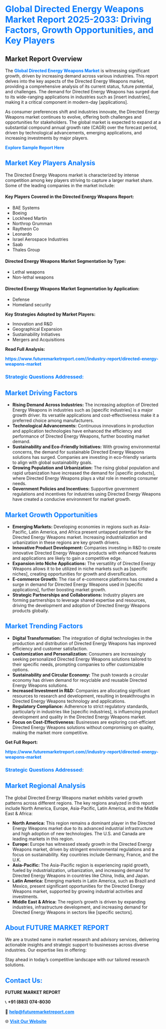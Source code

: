 <h1 style="color: #007BFF;">Global Directed Energy Weapons Market Report 2025-2033: Driving Factors, Growth Opportunities, and Key Players</h1>

<section id="overview">
<h2>Market Report Overview</h2>
<p>The <a href="https://www.futuremarketreport.com//industry-report/directed-energy-weapons-market" style="color: #007BFF; text-decoration: none;"><strong>Global Directed Energy Weapons Market</strong></a> is witnessing significant growth, driven by increasing demand across various industries. This report delves into the key aspects of the Directed Energy Weapons market, providing a comprehensive analysis of its current status, future potential, and challenges. The demand for Directed Energy Weapons has surged due to its wide-ranging applications in industries such as [insert industries], making it a critical component in modern-day [applications].</p>
<p>As consumer preferences shift and industries innovate, the Directed Energy Weapons market continues to evolve, offering both challenges and opportunities for stakeholders. The global market is expected to expand at a substantial compound annual growth rate (CAGR) over the forecast period, driven by technological advancements, emerging applications, and increasing investments by major players.</p>
</section>

<section id="overview">
<p><a href="https://www.futuremarketreport.com//request-sample/reportId=56779" style="color: #007BFF; text-decoration: none;"><strong>Explore Sample Report Here</strong></a></p>
</section>

<section id="key-players">
<h2 style="color: #007BFF;">Market Key Players Analysis</h2>
<p>The Directed Energy Weapons market is characterized by intense competition among key players striving to capture a larger market share. Some of the leading companies in the market include:</p>
<h4>Key Players Covered in the Directed Energy Weapons Report:</h4>
<ul><li>BAE Systems</li><li>Boeing</li><li>Lockheed Martin</li><li>Northrop Grumman</li><li>Raytheon Co</li><li>Leonardo</li><li>Israel Aerospace Industries</li><li>Saab</li><li>Thales Group</li></ul>
<h4>Directed Energy Weapons Market Segmentation by Type:</h4>
<ul><li>Lethal weapons</li><li>Non-lethal weapons</li></ul>

<h4>Directed Energy Weapons Market Segmentation by Application:</h4>
<ul><li>Defense</li><li>Homeland security</li></ul>
<p><strong>Key Strategies Adopted by Market Players:</strong></p>
<ul>
<li>Innovation and R&D</li>
<li>Geographical Expansion</li>
<li>Sustainability Initiatives</li>
<li>Mergers and Acquisitions</li>
</ul>
</section>

<section>
<p><strong>Read Full Analysis: </strong></p><a href="https://www.futuremarketreport.com//industry-report/directed-energy-weapons-market" style="color: #007BFF; text-decoration: none;"><strong>https://www.futuremarketreport.com//industry-report/directed-energy-weapons-market</strong></a>
<h3 style="color: #007BFF;">Strategic Questions Addressed:</h3>
</section>

<section id="driving-factors">
<h2 style="color: #007BFF;">Market Driving Factors</h2>
<ul>
<li><strong>Rising Demand Across Industries:</strong> The increasing adoption of Directed Energy Weapons in industries such as [specific industries] is a major growth driver. Its versatile applications and cost-effectiveness make it a preferred choice among manufacturers.</li>
<li><strong>Technological Advancements:</strong> Continuous innovations in production and application technologies have enhanced the efficiency and performance of Directed Energy Weapons, further boosting market demand.</li>
<li><strong>Sustainability and Eco-Friendly Initiatives:</strong> With growing environmental concerns, the demand for sustainable Directed Energy Weapons solutions has surged. Companies are investing in eco-friendly variants to align with global sustainability goals.</li>
<li><strong>Growing Population and Urbanization:</strong> The rising global population and rapid urbanization have increased the demand for [specific products], where Directed Energy Weapons plays a vital role in meeting consumer needs.</li>
<li><strong>Government Policies and Incentives:</strong> Supportive government regulations and incentives for industries using Directed Energy Weapons have created a conducive environment for market growth.</li>
</ul>
</section>

<section id="growth-opportunities">
<h2 style="color: #007BFF;">Market Growth Opportunities</h2>
<ul>
<li><strong>Emerging Markets:</strong> Developing economies in regions such as Asia-Pacific, Latin America, and Africa present untapped potential for the Directed Energy Weapons market. Increasing industrialization and urbanization in these regions are key growth drivers.</li>
<li><strong>Innovative Product Development:</strong> Companies investing in R&D to create innovative Directed Energy Weapons products with enhanced features and applications are likely to gain a competitive edge.</li>
<li><strong>Expansion into Niche Applications:</strong> The versatility of Directed Energy Weapons allows it to be utilized in niche markets such as [specific niches], creating opportunities for growth and diversification.</li>
<li><strong>E-commerce Growth:</strong> The rise of e-commerce platforms has created a surge in demand for Directed Energy Weapons used in [specific applications], further boosting market growth.</li>
<li><strong>Strategic Partnerships and Collaborations:</strong> Industry players are forming partnerships to leverage shared expertise and resources, driving the development and adoption of Directed Energy Weapons products globally.</li>
</ul>
</section>

<section id="trending-factors">
<h2 style="color: #007BFF;">Market Trending Factors</h2>
<ul>
<li><strong>Digital Transformation:</strong> The integration of digital technologies in the production and distribution of Directed Energy Weapons has improved efficiency and customer satisfaction.</li>
<li><strong>Customization and Personalization:</strong> Consumers are increasingly seeking personalized Directed Energy Weapons solutions tailored to their specific needs, prompting companies to offer customizable options.</li>
<li><strong>Sustainability and Circular Economy:</strong> The push towards a circular economy has driven demand for recyclable and reusable Directed Energy Weapons solutions.</li>
<li><strong>Increased Investment in R&D:</strong> Companies are allocating significant resources to research and development, resulting in breakthroughs in Directed Energy Weapons technology and applications.</li>
<li><strong>Regulatory Compliance:</strong> Adherence to strict regulatory standards, particularly in industries like [specific industries], is influencing product development and quality in the Directed Energy Weapons market.</li>
<li><strong>Focus on Cost-Effectiveness:</strong> Businesses are exploring cost-efficient Directed Energy Weapons solutions without compromising on quality, making the market more competitive.</li>
</ul>
</section>

<section>
<p><strong>Get Full Report: </strong></p><a href="https://www.futuremarketreport.com//industry-report/directed-energy-weapons-market" style="color: #007BFF; text-decoration: none;"><strong>https://www.futuremarketreport.com//industry-report/directed-energy-weapons-market</strong></a>
<h3 style="color: #007BFF;">Strategic Questions Addressed:</h3>
</section>


<section id="regional-analysis">
<h2 style="color: #007BFF;">Market Regional Analysis</h2>
<p>The global Directed Energy Weapons market exhibits varied growth patterns across different regions. The key regions analyzed in this report include North America, Europe, Asia-Pacific, Latin America, and the Middle East & Africa:</p>
<ul>
<li><strong>North America:</strong> This region remains a dominant player in the Directed Energy Weapons market due to its advanced industrial infrastructure and high adoption of new technologies. The U.S. and Canada are leading markets in this region.</li>
<li><strong>Europe:</strong> Europe has witnessed steady growth in the Directed Energy Weapons market, driven by stringent environmental regulations and a focus on sustainability. Key countries include Germany, France, and the U.K.</li>
<li><strong>Asia-Pacific:</strong> The Asia-Pacific region is experiencing rapid growth, fueled by industrialization, urbanization, and increasing demand for Directed Energy Weapons in countries like China, India, and Japan.</li>
<li><strong>Latin America:</strong> Emerging markets in Latin America, such as Brazil and Mexico, present significant opportunities for the Directed Energy Weapons market, supported by growing industrial activities and investments.</li>
<li><strong>Middle East & Africa:</strong> The region’s growth is driven by expanding industries, infrastructure development, and increasing demand for Directed Energy Weapons in sectors like [specific sectors].</li>
</ul>
</section>

<footer>
<h2 style="color: #007BFF;">About FUTURE MARKET REPORT</h2>
<p>We are a trusted name in market research and advisory services, delivering actionable insights and strategic support to businesses across diverse industries. Our expertise lies in offering:</p>

<p>Stay ahead in today’s competitive landscape with our tailored research solutions.</p>

<h2 style="color: #007BFF;">Contact Us:</h2>
<p><strong>FUTURE MARKET REPORT</strong></p>
<p>📞 <strong>+91 (883) 074-8030</strong></p>
<p>📧 <strong><a href="mailto:help@futuremarketreport.com" style="color: #007BFF;">help@futuremarketreport.com</a></strong></p>
<p>🌐 <strong><a href="https://www.futuremarketreport.com/" style="color: #007BFF;">Visit Our Website</a></strong></p>
</footer>